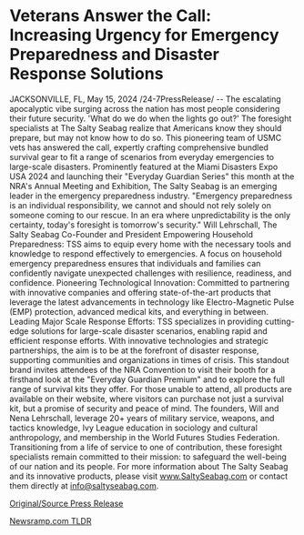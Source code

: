 # Veterans Answer the Call: Increasing Urgency for Emergency Preparedness and Disaster Response Solutions

JACKSONVILLE, FL, May 15, 2024 /24-7PressRelease/ -- The escalating apocalyptic vibe surging across the nation has most people considering their future security. 'What do we do when the lights go out?' The foresight specialists at The Salty Seabag realize that Americans know they should prepare, but may not know how to do so. This pioneering team of USMC vets has answered the call, expertly crafting comprehensive bundled survival gear to fit a range of scenarios from everyday emergencies to large-scale disasters.  Prominently featured at the Miami Disasters Expo USA 2024 and launching their "Everyday Guardian Series" this month at the NRA's Annual Meeting and Exhibition, The Salty Seabag is an emerging leader in the emergency preparedness industry.  "Emergency preparedness is an individual responsibility, we cannot and should not rely solely on someone coming to our rescue. In an era where unpredictability is the only certainty, today's foresight is tomorrow's security." Will Lehrschall, The Salty Seabag Co-Founder and President  Empowering Household Preparedness: TSS aims to equip every home with the necessary tools and knowledge to respond effectively to emergencies. A focus on household emergency preparedness ensures that individuals and families can confidently navigate unexpected challenges with resilience, readiness, and confidence.  Pioneering Technological Innovation: Committed to partnering with innovative companies and offering state-of-the-art products that leverage the latest advancements in technology like Electro-Magnetic Pulse (EMP) protection, advanced medical kits, and everything in between. Leading Major Scale Response Efforts: TSS specializes in providing cutting-edge solutions for large-scale disaster scenarios, enabling rapid and efficient response efforts. With innovative technologies and strategic partnerships, the aim is to be at the forefront of disaster response, supporting communities and organizations in times of crisis.  This standout brand invites attendees of the NRA Convention to visit their booth for a firsthand look at the "Everyday Guardian Premium" and to explore the full range of survival kits they offer. For those unable to attend, all products are available on their website, where visitors can purchase not just a survival kit, but a promise of security and peace of mind.  The founders, Will and Nena Lehrschall, leverage 20+ years of military service, weapons, and tactics knowledge, Ivy League education in sociology and cultural anthropology, and membership in the World Futures Studies Federation. Transitioning from a life of service to one of contribution, these foresight specialists remain committed to their mission: to safeguard the well-being of our nation and its people.   For more information about The Salty Seabag and its innovative products, please visit www.SaltySeabag.com or contact them directly at info@saltyseabag.com. 

[Original/Source Press Release](https://www.24-7pressrelease.com/press-release/510882/veterans-answer-the-call-increasing-urgency-for-emergency-preparedness-and-disaster-response-solutions) 

[Newsramp.com TLDR](https://newsramp.com/None) 
